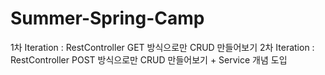 ﻿# Summer-Spring-Camp
1차 Iteration : RestController GET 방식으로만 CRUD 만들어보기
2차 Iteration : RestController POST 방식으로만 CRUD 만들어보기 + Service 개념 도입

